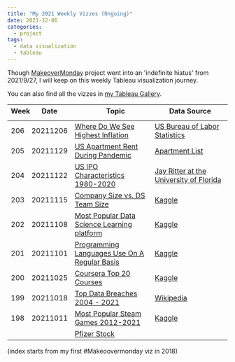 ```yaml
---
title: "My 2021 Weekly Vizzes (Ongoing)"
date: 2021-12-06
categories:
  - project
tags:
  - data visualization
  - tableau
---
```


Though [MakeoverMonday](http://www.makeovermonday.co.uk/) project went into an 'indefinite hiatus' from 2021/9/27, I will keep on this weekly Tableau visualization journey.  

You can also find all the vizzes in [my Tableau Gallery](https://public.tableau.com/profile/yu.dong#!/).  


<table>
<thead style="display:block;width:100%;">
<tr style="display:block;">
<th align="left" width="5%">Week</th>
<th width="15%">Date</th>
<th width="50%">Topic</th>
<th align="left" width="30%">Data Source</th>
</tr>
</thead>
<tbody style="display:block;height:500px;overflow:auto;width:100%;">
<tr>
<td align="left">206</td>
<td>20211206</td>
<td><a href="https://yudong-94.github.io/personal-website/data%20viz/WeeklyViz20211206">Where Do We See Highest Inflation</a></td>
<td align="left"><a href="https://www.bls.gov/charts/consumer-price-index/consumer-price-index-by-category.htm">US Bureau of Labor Statistics</a></td>
</tr>
<tr>
<td align="left">205</td>
<td>20211129</td>
<td><a href="https://yudong-94.github.io/personal-website/data%20viz/WeeklyViz20211129">US Apartment Rent During Pandemic</a></td>
<td align="left"><a href="https://www.apartmentlist.com/research/category/data-rent-estimates">Apartment List</a></td>
</tr>
<tr>
<td align="left">204</td>
<td>20211122</td>
<td><a href="https://yudong-94.github.io/personal-website/data%20viz/WeeklyViz20211122">US IPO Characteristics 1980-2020</a></td>
<td align="left"><a href="https://site.warrington.ufl.edu/ritter/ipo-data/">Jay Ritter at the University of Florida</a></td>
</tr>
<tr>
<td align="left">203</td>
<td>20211115</td>
<td><a href="https://yudong-94.github.io/personal-website/data%20viz/WeeklyViz20211115">Company Size vs. DS Team Size</a></td>
<td align="left"><a href="https://www.kaggle.com/c/kaggle-survey-2021/data">Kaggle</a></td>
</tr>
<tr>
<td align="left">202</td>
<td>20211108</td>
<td><a href="https://yudong-94.github.io/personal-website/data%20viz/WeeklyViz20211108">Most Popular Data Science Learning platform</a></td>
<td align="left"><a href="https://www.kaggle.com/c/kaggle-survey-2021/data">Kaggle</a></td>
</tr>
<tr>
<td align="left">201</td>
<td>20211101</td>
<td><a href="https://yudong-94.github.io/personal-website/data%20viz/WeeklyViz20211101">Programming Languages Use On A Regular Basis</a></td>
<td align="left"><a href="https://www.kaggle.com/c/kaggle-survey-2021/data">Kaggle</a></td>
</tr>
<tr>
<td align="left">200</td>
<td>20211025</td>
<td><a href="https://yudong-94.github.io/personal-website/data%20viz/WeeklyViz20211025">Coursera Top 20 Courses</a></td>
<td align="left"><a href="https://www.kaggle.com/siddharthm1698/coursera-course-dataset">Kaggle</a></td>
</tr>
<tr>
<td align="left">199</td>
<td>20211018</td>
<td><a href="https://yudong-94.github.io/personal-website/data%20viz/WeeklyViz20211018">Top Data Breaches 2004 - 2021</a></td>
<td align="left"><a href="https://en.wikipedia.org/wiki/List_of_data_breaches">Wikipedia</a></td>
</tr>
<tr>
<td align="left">198</td>
<td>20211011</td>
<td><a href="https://yudong-94.github.io/personal-website/data%20viz/WeeklyViz20211011">Most Popular Steam Games 2012-2021</a></td>
<td align="left"><a href="https://www.kaggle.com/jackogozaly/steam-player-data">Kaggle</a></td>
</tr>
<tr>
<td align="left">197</td>
<td>20211004</td>
<td><a href="https://yudong-94.github.io/personal-website/data%20viz/WeeklyViz20211004">Pfizer Stock Performance During Covid</a></td>
<td align="left"><a href="https://www.kaggle.com/varpit94/pfizer-stock-data">Kaggle</a></td>
</tr>
<tr>
<td align="left">196</td>
<td>20210927</td>
<td><a href="https://yudong-94.github.io/personal-website/data%20viz/MakeOverMonday20210927">MLB All-Time Wins Above Replacement</a></td>
<td align="left"><a href="https://www.espn.com/mlb/war/leaders/_/type/offensive/alltime/true">ESPN</a></td>
</tr>
<tr>
<td align="left">195</td>
<td>20210920</td>
<td><a href="https://yudong-94.github.io/personal-website/data%20viz/MakeOverMonday20210920">Dark Web Price Index 2021</a></td>
<td align="left"><a href="https://www.privacyaffairs.com/dark-web-price-index-2021/">Privacy Affairs</a></td>
</tr>
<tr>
<td align="left">194</td>
<td>20210913</td>
<td><a href="https://yudong-94.github.io/personal-website/data%20viz/MakeOverMonday20210913">The 20 Largest Solar Power Plants</a></td>
<td align="left"><a href="https://en.wikipedia.org/wiki/List_of_photovoltaic_power_stations">Wikipedia</a></td>
</tr>
<tr>
<td align="left">193</td>
<td>20210906</td>
<td><a href="https://yudong-94.github.io/personal-website/data%20viz/MakeOverMonday20210906">What Do Americans Think About Abortion?</a></td>
<td align="left"><a href="https://news.gallup.com/poll/1576/abortion.aspx">Gallup</a></td>
</tr>
<tr>
<td align="left">192</td>
<td>20210830</td>
<td><a href="https://yudong-94.github.io/personal-website/data%20viz/MakeOverMonday20210830">Estimation of Country-Specific and Global Prevalence of Male Circumcision</a></td>
<td align="left"><a href="https://pophealthmetrics.biomedcentral.com/articles/10.1186/s12963-016-0073-5">Population Health Metrics</a></td>
</tr>
<tr>
<td align="left">191</td>
<td>20210823</td>
<td><a href="https://yudong-94.github.io/personal-website/data%20viz/MakeOverMonday20210823">"Entry-level" jobs on LinkedIn require 3+ years of experience</a></td>
<td align="left"><a href="https://www.linkedin.com/pulse/hirings-new-red-line-why-newcomers-cant-land-35-jobs-george-anders/">LinkedIn</a></td>
</tr>
<tr>
<td align="left">190</td>
<td>20210816</td>
<td><a href="https://yudong-94.github.io/personal-website/data%20viz/MakeOverMonday20210816">How’s UCAS Clearing Going?</a></td>
<td align="left"><a href="https://wonkhe.com/wonk-corner/hows-clearing-going-then/">WONKHE</a></td>
</tr>
<tr>
<td align="left">189</td>
<td>20210809</td>
<td><a href="https://yudong-94.github.io/personal-website/data%20viz/MakeOverMonday20210809">Monthly Mortality Rates in England and Wales</a></td>
<td align="left"><a href="https://www.ons.gov.uk/peoplepopulationandcommunity/birthsdeathsandmarriages/deaths/bulletins/monthlymortalityanalysisenglandandwales/june2021">ONS</a></td>
</tr>
<tr>
<td align="left">188</td>
<td>20210802</td>
<td><a href="https://yudong-94.github.io/personal-website/data%20viz/MakeOverMonday20210802">Bike Collisions in London (2005-2019)</a></td>
<td align="left"><a href="https://bikedata.cyclestreets.net/collisions/#9.44/51.4814/0.0567">CycleStreets</a></td>
</tr>
<tr>
<td align="left">187</td>
<td>20210726</td>
<td><a href="https://yudong-94.github.io/personal-website/data%20viz/MakeOverMonday20210726">America's Racial Breakdown by State</a></td>
<td align="left"><a href="https://data.world/makeovermonday/2021w30a">Kaiser Family Foundation, U.S. Census</a></td>
</tr>
<tr>
<td align="left">186</td>
<td>20210719</td>
<td><a href="https://yudong-94.github.io/personal-website/data%20viz/MakeOverMonday20210719">UK COVID-19 Mortality Rate by Ethnicity</a></td>
<td align="left"><a href="https://docs.google.com/spreadsheets/d/1g_YxmDfQx7aOU2DKzNZo9b-NTk62Bju6X3z6OuCa6gw/edit#gid=2004630296">Information is Beautiful via UK Office for National Statistics</a></td>
</tr>
<tr>
<td align="left">185</td>
<td>20210712</td>
<td><a href="https://yudong-94.github.io/personal-website/data%20viz/MakeOverMonday20210712">UK Vaccine Coverage by Age and Ethnicity</a></td>
<td align="left"><a href="https://reports.opensafely.org/reports/vaccine-coverage/">OpenSAFELY</a></td>
</tr>
<tr>
<td align="left">184</td>
<td>20210705</td>
<td><a href="https://yudong-94.github.io/personal-website/data%20viz/MakeOverMonday20210705">2020 Electoral Map If Only ____ Voted</a></td>
<td align="left"><a href="https://docs.google.com/spreadsheets/d/1j-sTWtIrXuqMOj6I67X0Q9bpQ-XmKkf71jXj48j_BmE/edit#gid=244779571">Dustin Gibson via AP Votecast Exit Polls</a></td>
</tr>
<tr>
<td align="left">183</td>
<td>20210628</td>
<td><a href="https://yudong-94.github.io/personal-website/data%20viz/MakeOverMonday20210628">How Common is Your Birthday?</a></td>
<td align="left"><a href="https://github.com/fivethirtyeight/data/births">FiveThirthyEight</a></td>
</tr>
<tr>
<td align="left">182</td>
<td>20210621</td>
<td><a href="https://yudong-94.github.io/personal-website/data%20viz/MakeOverMonday20210621">Stop & Search Rates by Ethnicity in the UK</a></td>
<td align="left"><a href="https://www.ethnicity-facts-figures.service.gov.uk/crime-justice-and-the-law/policing/stop-and-search/latest#by-ethnicity-over-time">gov.uk</a></td>
</tr>
<tr>
<td align="left">181</td>
<td>20210614</td>
<td><a href="https://yudong-94.github.io/personal-website/data%20viz/MakeOverMonday20210614">What Schools Create the Most Student Loans in the U.S.?</a></td>
<td align="left"><a href="https://howmuch.net/sources/university-with-the-most-student-loan-originations-in-every-state">Common Origination and Disbursement (COD)</a></td>
</tr>
<tr>
<td align="left">180</td>
<td>20210607</td>
<td><a href="https://yudong-94.github.io/personal-website/data%20viz/MakeOverMonday20210607">Percentage of Never Married Adults Is on the Rise</a></td>
<td align="left"><a href="https://www.census.gov/content/dam/Census/library/publications/2021/demo/p70-167.pdf">U.S. Census</a></td>
</tr>
<tr>
<td align="left">179</td>
<td>20210531</td>
<td><a href="https://yudong-94.github.io/personal-website/data%20viz/MakeOverMonday20210531">The Plastic Waste Makers Index</a></td>
<td align="left"><a href="https://www.minderoo.org/plastic-waste-makers-index/data/indices/producers/">Minderoo</a></td>
</tr>
<tr>
<td align="left">178</td>
<td>20210524</td>
<td><a href="https://yudong-94.github.io/personal-website/data%20viz/MakeOverMonday20210524">How are wildlife populations changing?</a></td>
<td align="left"><a href="https://ourworldindata.org/living-planet-index-understanding">Our World in Data</a></td>
</tr>
<tr>
<td align="left">177</td>
<td>20210517</td>
<td><a href="https://yudong-94.github.io/personal-website/data%20viz/MakeOverMonday20210517">What Animal Could You Beat in a Fight?</a></td>
<td align="left"><a href="https://docs.cdn.yougov.com/07vgk5e81j/YouGov%20-%20Human%20vs%20animal%20fight.pdf">YouGov</a></td>
</tr>
<tr>
<td align="left">176</td>
<td>20210510</td>
<td><a href="https://yudong-94.github.io/personal-website/data%20viz/MakeOverMonday20210510">What Does 1GB of Mobile Data Cost in Every Country?</a></td>
<td align="left"><a href="https://www.visualcapitalist.com/cost-of-mobile-data-worldwide/">Visual Capitalist</a></td>
</tr>
<tr>
<td align="left">175</td>
<td>20210503</td>
<td><a href="https://yudong-94.github.io/personal-website/data%20viz/MakeOverMonday20210503">CEO-to-Worker Compensation Ratio</a></td>
<td align="left"><a href="https://www.epi.org/publication/ceo-compensation-surged-14-in-2019-to-21-3-million-ceos-now-earn-320-times-as-much-as-a-typical-worker/">Economic Policy Institute</a></td>
</tr>
<tr>
<td align="left">174</td>
<td>20210426</td>
<td><a href="https://yudong-94.github.io/personal-website/data%20viz/MakeOverMonday20210426">Regional Price Parity For Each State</a></td>
<td align="left"><a href="https://apps.bea.gov/iTable/iTable.cfm?reqid=70&step=1&acrdn=8">U.S. Bureau of Economic Analysis</a></td>
</tr>
<tr>
<td align="left">173</td>
<td>20210419</td>
<td><a href="https://yudong-94.github.io/personal-website/data%20viz/MakeOverMonday20210419">US Air Travel Falls Due to Covid Epidemic</a></td>
<td align="left"><a href="https://www.transtats.bts.gov/DL_SelectFields.asp?gnoyr_VQ=FMF">Bureau of Transportation Statistics</a></td>
</tr>
<tr>
<td align="left">172</td>
<td>20210412</td>
<td><a href="https://yudong-94.github.io/personal-website/data%20viz/MakeOverMonday20210412">Fouls Called By NBA Referees</a></td>
<td align="left"><a href="https://llewellynjean.shinyapps.io/NBARefDatabase/">The Unofficial NBA Ref Ball Database</a></td>
</tr>
<tr>
<td align="left">171</td>
<td>20210405</td>
<td><a href="https://yudong-94.github.io/personal-website/data%20viz/MakeOverMonday20210405">Multiclass Classification of Dry Beans</a></td>
<td align="left"><a href="https://archive.ics.uci.edu/ml/datasets/Dry+Bean+Dataset">UCI Machine Learning Repository</a></td>
</tr>
<tr>
<td align="left">170</td>
<td>20210329</td>
<td><a href="https://yudong-94.github.io/personal-website/data%20viz/MakeOverMonday20210329">Exports to EU plunge by 40% in first month since Brexit</a></td>
<td align="left"><a href="https://www.ons.gov.uk/economy/nationalaccounts/balanceofpayments/datasets/uktradegoodsandservicespublicationtables">ONS</a></td>
</tr>
<tr>
<td align="left">169</td>
<td>20210322</td>
<td><a href="https://yudong-94.github.io/personal-website/data%20viz/MakeOverMonday20210322">The Cereal Industry Had A Very Weird Year</a></td>
<td align="left"><a href="https://apps.bea.gov/iTable/iTable.cfm?ReqID=19&step=2#reqid=19&step=2&isuri=1&1921=underlying">Bureau of Economic Analysis</a></td>
</tr>
<tr>
<td align="left">168</td>
<td>20210315</td>
<td><a href="https://yudong-94.github.io/personal-website/data%20viz/MakeOverMonday20210315">Top Five Crops by Production</a></td>
<td align="left"><a href="http://www.fao.org/faostat/en/#data/QC">FAOSTAT</a></td>
</tr>
<tr>
<td align="left">167</td>
<td>20210308</td>
<td><a href="https://yudong-94.github.io/personal-website/data%20viz/MakeOverMonday20210308">Women in Olympics</a></td>
<td align="left"><a href="https://stillmedab.olympic.org/media/Document%20Library/OlympicOrg/Factsheets-Reference-Documents/Women-in-the-Olympic-Movement/Factsheet-Women-in-the-Olympic-Movement.pdf#_ga=2.150741558.1281153798.1612817630-235483746.1612817630">International Olympic Committee</a></td>
</tr>
<tr>
<td align="left">166</td>
<td>20210301</td>
<td><a href="https://yudong-94.github.io/personal-website/data%20viz/MakeOverMonday20210301">Seats Held by Women in National Parliaments</a></td>
<td align="left"><a href="https://ec.europa.eu/eurostat/databrowser/view/sdg_05_50/default/table?lang=en">Eurostat</a></td>
</tr>
<tr>
<td align="left">165</td>
<td>20210222</td>
<td><a href="https://yudong-94.github.io/personal-website/data%20viz/MakeOverMonday20210222">Protests Against Limiting Abortion Rights in Poland</a></td>
<td align="left"><a href="https://public.tableau.com/profile/hanna.nykowska#!/vizhome/ThisisWar-AbortioninPoland/whatisgoingoninpoland">Ogólnopolski Strajk Kobiet</a></td>
</tr>
<tr>
<td align="left">164</td>
<td>20210215</td>
<td><a href="https://yudong-94.github.io/personal-website/data%20viz/MakeOverMonday20210215">What’s the point of Valentine’s Day?</a></td>
<td align="left"><a href="https://www.statista.com/chart/amp/3229/whats-the-point-of-valentines-day/">Statista</a></td>
</tr>
<tr>
<td align="left">163</td>
<td>20210208</td>
<td><a href="https://yudong-94.github.io/personal-website/data%20viz/MakeOverMonday20210208">Viz5: Perceived Obstacles to Gender Equality</a></td>
<td align="left"><a href="https://data.world/makeovermonday/2021w6">Viz5</a></td>
</tr>
<tr>
<td align="left">162</td>
<td>20210201</td>
<td><a href="https://yudong-94.github.io/personal-website/data%20viz/MakeOverMonday20210201">Renewables Overtake Fossil Fuels in Europe</a></td>
<td align="left"><a href="https://ember-climate.org/project/eu-power-sector-2020/">Ember</a></td>
</tr>
<tr>
<td align="left">161</td>
<td>20210125</td>
<td><a href="https://yudong-94.github.io/personal-website/data%20viz/MakeOverMonday20210125">Indian Coal Mine Location and Production</a></td>
<td align="left"><a href="https://doi.org/10.1088/2633-1357/abdbbb">Sandeep Pai and Hisham Zerriffi via Harvard Dataverse</a></td>
</tr>
<tr>
<td align="left">160</td>
<td>20210118</td>
<td><a href="https://yudong-94.github.io/personal-website/data%20viz/MakeOverMonday20210118">Global Temperature 1880-2020</a></td>
<td align="left"><a href="https://data.giss.nasa.gov/gistemp/">NASA Goddard Institute for Space Studies</a></td>
</tr>
<tr>
<td align="left">159</td>
<td>20210111</td>
<td><a href="https://yudong-94.github.io/personal-website/data%20viz/MakeOverMonday20210111">Viz5: Gender Inequality in HIV Infections in Adolescents</a></td>
<td align="left"><a href="https://data.world/makeovermonday/2021w2">UNICEF</a></td>
</tr>
<tr>
<td align="left">158</td>
<td>20210104</td>
<td><a href="https://yudong-94.github.io/personal-website/data%20viz/MakeOverMonday20210104">The Great Bicycle Boom of 2020</a></td>
<td align="left"><a href="https://www.railstotrails.org/COVID19/#trailcount">Rails to Trails</a></td>
</tr>
</tbody>
</table>

(index starts from my first #Makeoovermonday viz in 2018)
